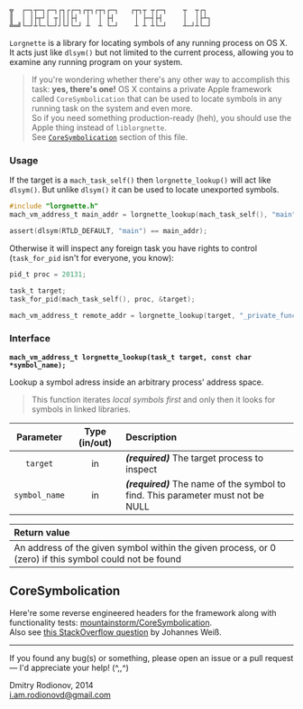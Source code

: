 ```
╦  ┌─┐┬─┐┌─┐┌┐┌┌─┐┌┬┐┌┬┐┌─┐   ┌┬┐┬ ┬┌─┐    ┬  ┬┌┐ 
║  │ │├┬┘│ ┬│││├┤  │  │ ├┤     │ ├─┤├┤     │  │├┴┐
╩═╝└─┘┴└─└─┘┘└┘└─┘ ┴  ┴ └─┘    ┴ ┴ ┴└─┘    ┴─┘┴└─┘

```

`Lorgnette` is a library for locating symbols of any running process on OS X. 
It acts just like `dlsym()` but not limited to the current process, allowing you to examine
any running program on your system.   


> If you're wondering whether there's any other way to accomplish this task: **yes, there's one!**
OS X contains a private Apple framework called `CoreSymbolication` that can be used to locate symbols
in any running task on the system and even more.  
So if you need something production-ready (heh), you should use the Apple thing instead of `liblorgnette`.  
See [`CoreSymbolication`](#coresymbolication) section of this file.  

### Usage

If the target is a `mach_task_self()` then `lorgnette_lookup()` will act like `dlsym()`. 
But unlike `dlsym()` it can be used to locate unexported symbols.  

```c
#include "lorgnette.h"
mach_vm_address_t main_addr = lorgnette_lookup(mach_task_self(), "main");

assert(dlsym(RTLD_DEFAULT, "main") == main_addr);
```

Otherwise it will inspect any foreign task you have rights to control (`task_for_pid` isn't
for everyone, you know):  

```c
pid_t proc = 20131;

task_t target;
task_for_pid(mach_task_self(), proc, &target);

mach_vm_address_t remote_addr = lorgnette_lookup(target, "_private_function");
```


### Interface  

**`mach_vm_address_t lorgnette_lookup(task_t target, const char *symbol_name);`**    

Lookup a symbol adress inside an arbitrary process' address space.

> This function iterates *local symbols first* and only then it looks for symbols in
linked libraries.  

| Parameter   | Type (in/out) | Description |
| :--------: | :-----------: | :---------- |
| `target` | in  | _**(required)**_ The target process to inspect  |  
| `symbol_name` | in| _**(required)**_ The name of the symbol to find. This parameter must not be NULL  |  


| Return value  |  
| :---------- |   
| An address of the given symbol within the given process, or 0 (zero) if this symbol could not be found |  


## CoreSymbolication  

Here're some reverse engineered headers for the framework along with functionality tests: [mountainstorm/CoreSymbolication](https://github.com/mountainstorm/CoreSymbolication).  
Also see [this StackOverflow question](http://stackoverflow.com/questions/17445960/finding-offsets-of-local-symbols-in-shared-libraries-programmatically-on-os-x) by Johannes Weiß.

---------

If you found any bug(s) or something, please open an issue or a pull request — I'd appreciate your help! (^,,^)

Dmitry Rodionov, 2014  
i.am.rodionovd@gmail.com